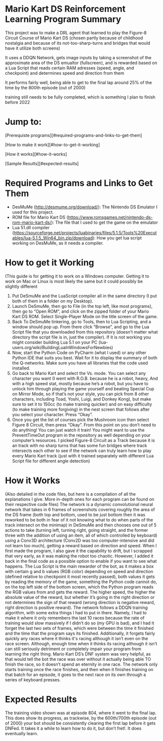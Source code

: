 # Mario Kart DS Reinforcement Learning Program Summary

This project was to make a DRL agent that learned to play the Figure-8 Circuit Course of Mario Kart DS (chosen partly because of childhood nostalgia and because of its not-too-sharp-turns and bridges that would have it utilize both screens)

It uses a DDQN Network, gets image inputs by taking a screenshot of the approximate area of the DS emualtor (fullscreen), and is rewarded based on a Lua Script that reads certain RAM adresses (speed, angle, and checkpoint) and determines speed and direction from them

It performs fairly well, being able to get to the final lap around 25% of the time by the 800th episode (out of 2000)

training still needs to be fully completed, which is something I plan to finish before 2022

# Jump to:
[Prerequiste programs][#required-programs-and-links-to-get-them]

[How to make it work][#how-to-get-it-working]

[How it works][#how-it-works]

[Sample Results][#expected-results]

# Required Programs and Links to Get Them
- DesMuMe  (http://desmume.org/download/): The Nintendo DS Emulator I used for this project.
- ROM file for Mario Kart DS (https://www.romsgames.net/nintendo-ds-rom-mario-kart-ds/): The file that I used to get the game on the emulator
- Lua 51.dll compiler (https://sourceforge.net/projects/luabinaries/files/5.1.5/Tools%20Executables/lua-5.1.5_Win64_bin.zip/download): How you get lua script working on DesMuMe, as it needs a compiler.  

# How to get it Working
(This guide is for getting it to work on a Windows computer. Getting it to work on Mac or Linux is most likely the same but it could possibly be slightly different
1. Put DeSmuMe and the LuaScript compiler all in the same directory (I put both of them in a folder on my Desktop).
2. Launch DeSmuMe, then go to File (in the top left, like most programs), then go to “Open ROM”, and click on the zipped folder of your Mario Kart DS ROM. Select Single-Player Mode on the title screen of the game.
3. Back To DeSmuMe tinkering, go to Tools, then to Lua Scripting, and a window should pop up. From there click “Browse”, and go to the Lua Script file that you downloaded from this repository (doesn’t matter what directory the script file is in, just the compiler). If it is not working you might consider building Lua 5.1 on your PC (lua-users.org/wiki/BuildingLuaInWindowsForNewbies) 
4. Now, start the Python Code on PyCharm (what I used) or any other Python IDE that suits you best. Wait for it to display the summary of both the Q-networks. Make sure you have all libraries that the code used installed.
5. Go back to Mario Kart and select the Vs. mode. You can select any character you want (I went with R.O.B. because he is a robot, heavy, And with a high speed stat, mostly because he’s a robot, but you have to unlock him through playing the game yourself and beating Special Cup on Mirror Mode, so if that’s not your style, you can pick from 8 other characters, including Toad, Yoshi, Luigi, and Donkey Kong), but make sure to set it to 150cc (to make training quicker) and on easy difficulty (to make training more forgiving) in the nest screen that follows after you select your character. Press “Okay”.
6. Once you get the list of courses pick the Mushroom icon then select Figure 8 Circuit, then press “Okay”. From this point on you don’t need to do anything! You can just watch it train! You might want to use the PreventTimeOut program in the repository as well depending on your computer’s resources. I picked Figure-8 Circuit as a Track because it is an track with no sharp turns that has some fun bridges where track intersects each other to see if the network can truly learn how to play every Mario Kart track (just with it trained separately with different Lua Script file for different angle detection)

# How it Works
(Also detailed in the code files, but here is a compilation of all the explanations I give. More in-depth ones for each program can be found on their respective code files)
	The network is a dynamic convolutional neural network that takes in 6 frames of screenshots covering roughly the area of the DS frame (both top and bottom, used to be just bottom then it was reworked to be both in fear of it not knowing what to do when parts of the track intersect on the minimap) in DeSmuMe and then chooses one out of 5 actions to take (turning left, turning right, going straight, and the former three with the addition of using an item, all of which controlled by keyboard) using a Conv3D architecture (Conv2D was too computer-intensive and did not learn too much), getting a reward based on direction and speed. When I first made the program, I also gave it the capability to drift, but I scrapped that very early, as it was making the robot too chaotic. However, I added it back in the final code as a possible option to enable if you want to see what happens. The Lua Script is the main rewarder of the bot, as it makes a box with certain g and b values (RGB color) depending on speed and direction (defined relative to checkpoint it most recently passed), both values it gets by reading the memory of the game, something the Python code cannot do, on the top left side of the bottom screen, which the Python program reads the RGB values from and gets the reward. The higher speed, the higher the absolute value of the reward, but whether it’s going in the right direction or not determines the sign of that reward (wrong direction is negative reward, right direction is positive reward). The network follows a DDQN training algorithm, with some extra things I had to put in there. Namely, I had to make it where it only remembers the last 10 races because the rate of training would slow massively if I didn’t do so (my GPU is bad), and I had it forget the last two sets of frames, which were between the time it finished and the time that the program says its finished. Additionally, it forgets fairly quickly any races where it thinks it's racing although it isn’t even on the race screen. Although, enough time when it thinks its racing although it isn’t can still seriously detriment or completely impair your program from learning the right thing. Mario Kart DS’s DNF system was very helpful, as that would tell the bot the race was over without it actually being able TO finish the race, so it doesn’t spend an eternity in one race. The network only starts training once the race finishes, and then when it finishes training on that batch for an episode, it goes to the next race on its own through a series of keyboard presses. 

# Expected Results
The training video shown was at episode 804, where it went to the final lap. This does show its progress, as trackwise, by the 600th/700th episode (out of 2000) your bot should be consistently clearing the first lap before it gets DNFed. It takes it a while to learn how to do it, but don’t fret!. It does eventually learn.
